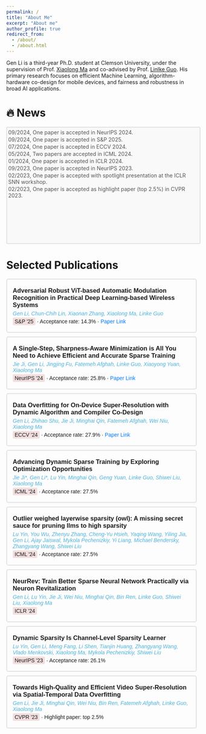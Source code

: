 ```yaml
---
permalink: /
title: "About Me"
excerpt: "About me"
author_profile: true
redirect_from: 
  - /about/
  - /about.html
---
```


Gen Li is a third-year Ph.D. student at Clemson University, under the supervision of Prof. [Xiaolong Ma](https://xiaolongma2016.com/) and co-advised by Prof. [Linlke Guo](https://cecas.clemson.edu/~linkeg/index.html). His primary research focuses on efficient Machine Learning, algorithm-hardware co-design for mobile devices, and fairness and robustness in broad AI applications.

<div style="font-family: Arial, sans-serif; margin-top: 20px;">
  <style>
    .news-container {
      width: 100%; /* Occupies the full width of the page */
      max-width: 1200px; /* Optional: set a maximum width for readability */
      height: 300px; /* Fixed height */
      border: 2px solid #dfdfdf; /* Light gray border */
      border-radius: 3px;
      padding: 3px;
      overflow-y: auto; /* Enable vertical scrolling */
      background-color: #f9f9f9; /* Light background color */
      margin-bottom: 10px;
      margin: 0 auto; /* Center the container */
    }
    .news-container h2 {
      margin: 0 0 10px; /* Compact title spacing */
      font-size: 15px; /* Adjust font size */
      color: #333; /* Darker text for title */
    }
    .news-item {
      margin: 0;
      padding: 1px 0; /* Reduce padding for compactness */
      font-size: 14px; /* Smaller font for compact display */
      color: #555; /* Slightly muted text color */
    }
  </style>
</div>

🔥 News
======
  <div class="news-container">
    <p class="news-item">09/2024, One paper is accepted in NeurIPS 2024.</p>
    <p class="news-item">09/2024, One paper is accepted in S&P 2025.</p>
    <p class="news-item">07/2024, One paper is accepted in ECCV 2024.</p>
    <p class="news-item">05/2024, Two papers are accepted in ICML 2024.</p>
    <p class="news-item">01/2024, One paper is accepted in ICLR 2024.</p>
    <p class="news-item">09/2023, One paper is accepted in NeurIPS 2023.</p>
    <p class="news-item">02/2023, One paper is accepted with spotlight presentation at the ICLR SNN workshop.</p>
    <p class="news-item">02/2023, One paper is accepted as highlight paper (top 2.5%) in CVPR 2023.</p>
  </div>


Selected Publications
======
<div style="font-family: Arial, sans-serif;">
  <style>
    .publication-card {
      padding: 15px;
      margin-bottom: 10px;
      border: 2px solid #dfdfdf;  /* Very light gray border */
      border-radius: 5px;
      transition: box-shadow 0.3s ease, border 0.3s ease;
    }
    .publication-card:hover {
      box-shadow: 0 4px 8px rgba(0, 0, 0, 0.1);
      border-color: #d0d0d0;  /* Slightly darker gray color on hover */
    }
    .pdf-logo {
      position: absolute;
      bottom: 10px; /* Adjust as needed */
      right: 10px; /* Adjust as needed */
      width: 24px; /* Set the size of the PDF icon */
      height: 24px;
    }
    .pdf-logo img {
      width: 100%; /* Ensure the image fills the anchor */
      height: 100%;
      display: block;
    }
  </style>

  <!-- First Paper -->
  
  <div class="publication-card">
    <h3 style="margin: 5px 0;">Adversarial Robust ViT-based Automatic Modulation Recognition in Practical Deep Learning-based Wireless Systems</h3>
    <p style="margin: 5px 0; color: #4fb2d9;"><i>Gen Li, Chun-Chih Lin, Xiaonan Zhang, Xiaolong Ma, Linke Guo</i></p>
    <p style="margin: 5px 0;"><span style="background-color: #f2dede; padding: 2px 5px; border-radius: 3px;">S&P '25</span> &middot; Acceptance rate: 14.3% &middot; <a href="https://www.computer.org/csdl/proceedings-article/sp/2025/223600a030/21B7Qkjltcs" 
          target="_blank" 
          rel="noopener noreferrer" 
          style="text-decoration: none; color: #007BFF;">Paper Link</a>
    </p>  
 </div>

  <div class="publication-card">
    <h3 style="margin: 5px 0;">A Single-Step, Sharpness-Aware Minimization is All You Need to Achieve Efficient and Accurate Sparse Training</h3>
    <p style="margin: 5px 0; color: #4fb2d9;"><i>Jie Ji, Gen Li, Jingjing Fu, Fatemeh Afghah, Linke Guo, Xiaoyong Yuan, Xiaolong Ma</i></p>
    <p style="margin: 5px 0;"><span style="background-color: #f2dede; padding: 2px 5px; border-radius: 3px;">NeurIPS '24</span> &middot; Acceptance rate: 25.8% &middot; <a href="https://openreview.net/forum?id=MJgMMqMDu4" 
          target="_blank" 
          rel="noopener noreferrer" 
          style="text-decoration: none; color: #007BFF;">Paper Link</a>
    </p>  
  </div>
  
  
  <div class="publication-card">
    <h3 style="margin: 5px 0;">Data Overfitting for On-Device Super-Resolution with Dynamic Algorithm and Compiler Co-Design</h3>
    <p style="margin: 5px 0; color: #4fb2d9;"><i>Gen Li, Zhihao Shu, Jie Ji, Minghai Qin, Fatemeh Afghah, Wei Niu, Xiaolong Ma</i></p>
    <p style="margin: 5px 0;"><span style="background-color: #f2dede; padding: 2px 5px; border-radius: 3px;">ECCV '24</span> &middot; Acceptance rate: 27.9% &middot; <a href="https://arxiv.org/abs/2407.02813" 
          target="_blank" 
          rel="noopener noreferrer" 
          style="text-decoration: none; color: #007BFF;">Paper Link</a>
    </p>  
  </div>
  
  <div class="publication-card">
    <h3 style="margin: 5px 0;">Advancing Dynamic Sparse Training by Exploring Optimization Opportunities</h3>
    <p style="margin: 5px 0; color: #4fb2d9;"><i>Jie Ji*, Gen Li*, Lu Yin, Minghai Qin, Geng Yuan, Linke Guo, Shiwei Liu, Xiaolong Ma</i></p>
    <p style="margin: 5px 0;"><span style="background-color: #f2dede; padding: 2px 5px; border-radius: 3px;">ICML '24</span> &middot; Acceptance rate: 27.5%</p>
  </div>
  
  <div class="publication-card">
    <h3 style="margin: 5px 0;">Outlier weighed layerwise sparsity (owl): A missing secret sauce for pruning llms to high sparsity</h3>
    <p style="margin: 5px 0; color: #4fb2d9;"><i>Lu Yin, You Wu, Zhenyu Zhang, Cheng-Yu Hsieh, Yaqing Wang, Yiling Jia, Gen Li, Ajay Jaiswal, Mykola Pechenizkiy, Yi Liang, Michael Bendersky, Zhangyang Wang, Shiwei Liu</i></p>
    <p style="margin: 5px 0;"><span style="background-color: #f2dede; padding: 2px 5px; border-radius: 3px;">ICML '24</span> &middot; Acceptance rate: 27.5%</p>
  </div>

  <div class="publication-card">
    <h3 style="margin: 5px 0;">NeurRev: Train Better Sparse Neural Network Practically via Neuron Revitalization</h3>
    <p style="margin: 5px 0; color: #4fb2d9;"><i>Gen Li, Lu Yin, Jie Ji, Wei Niu, Minghai Qin, Bin Ren, Linke Guo, Shiwei Liu, Xiaolong Ma</i></p>
    <p style="margin: 5px 0;"><span style="background-color: #f2dede; padding: 2px 5px; border-radius: 3px;">ICLR '24</span></p>
  </div>
  
  <div class="publication-card">
    <h3 style="margin: 5px 0;">Dynamic Sparsity Is Channel-Level Sparsity Learner</h3>
    <p style="margin: 5px 0; color: #4fb2d9;"><i>Lu Yin, Gen Li, Meng Fang, Li Shen, Tianjin Huang, Zhangyang Wang, Vlado Menkovski, Xiaolong Ma, Mykola Pechenizkiy, Shiwei Liu</i></p>
    <p style="margin: 5px 0;"><span style="background-color: #f2dede; padding: 2px 5px; border-radius: 3px;">NeurIPS '23</span> &middot; Acceptance rate: 26.1%</p>
  </div>

  <!-- Second Paper -->
  <div class="publication-card">
    <h3 style="margin: 5px 0;">Towards High-Quality and Efficient Video Super-Resolution via Spatial-Temporal Data Overfitting</h3>
    <p style="margin: 5px 0; color: #4fb2d9;"><i>Gen Li, Jie Ji, Minghai Qin, Wei Niu, Bin Ren, Fatemeh Afghah, Linke Guo, Xiaolong Ma</i></p>
    <p style="margin: 5px 0;"><span style="background-color: #f2dede; padding: 2px 5px; border-radius: 3px;">CVPR '23</span> &middot; Highlight paper: top 2.5%</p>
  </div>

</div>
